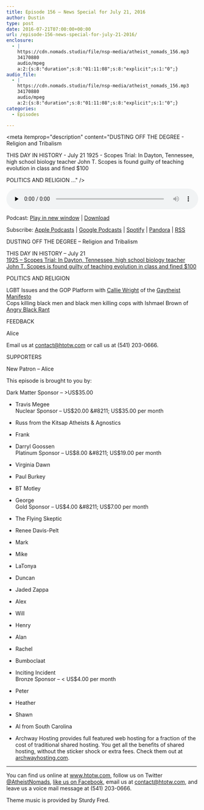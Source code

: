 ```yaml
---
title: ﻿Episode 156 – News Special for July 21, 2016
author: Dustin
type: post
date: 2016-07-21T07:00:00+00:00
url: /﻿episode-156-news-special-for-july-21-2016/
enclosure:
  - |
    https://cdn.nomads.studio/file/nsp-media/atheist_nomads_156.mp3
    34170880
    audio/mpeg
    a:2:{s:8:"duration";s:8:"01:11:08";s:8:"explicit";s:1:"0";}
audio_file:
  - |
    https://cdn.nomads.studio/file/nsp-media/atheist_nomads_156.mp3
    34170880
    audio/mpeg
    a:2:{s:8:"duration";s:8:"01:11:08";s:8:"explicit";s:1:"0";}
categories:
  - Episodes

---
```

<div itemscope itemtype="http://schema.org/AudioObject">
  <meta itemprop="name" content="﻿Episode 156 &#8211; News Special for July 21, 2016" />
  
  <meta itemprop="uploadDate" content="2016-07-21T01:00:00-06:00" />
  
  <meta itemprop="encodingFormat" content="audio/mpeg" />
  
  <meta itemprop="duration" content="PT1H11M08S" />
  
  <meta itemprop="description" content="DUSTING OFF THE DEGREE - Religion and Tribalism

THIS DAY IN HISTORY - July 21
1925 - Scopes Trial: In Dayton, Tennessee, high school biology teacher John T. Scopes is found guilty of teaching evolution in class and fined $100

POLITICS AND RELIGION
..." />
  
  <meta itemprop="contentUrl" content="https://dts.podtrac.com/redirect.mp3/cdn.nomads.studio/file/nsp-media/atheist_nomads_156.mp3" />
  
  <meta itemprop="contentSize" content="32.6" />
  </p> 
  
  <div class="powerpress_player" id="powerpress_player_8415">
    <audio class="wp-audio-shortcode" id="audio-5075-159" preload="none" style="width: 100%;" controls="controls"><source type="audio/mpeg" src="https://dts.podtrac.com/redirect.mp3/cdn.nomads.studio/file/nsp-media/atheist_nomads_156.mp3?_=159" /><a href="https://dts.podtrac.com/redirect.mp3/cdn.nomads.studio/file/nsp-media/atheist_nomads_156.mp3">https://dts.podtrac.com/redirect.mp3/cdn.nomads.studio/file/nsp-media/atheist_nomads_156.mp3</a></audio>
  </div>
</div>

<p class="powerpress_links powerpress_links_mp3">
  Podcast: <a href="https://dts.podtrac.com/redirect.mp3/cdn.nomads.studio/file/nsp-media/atheist_nomads_156.mp3" class="powerpress_link_pinw" target="_blank" title="Play in new window" onclick="return powerpress_pinw('https://htotw.com/?powerpress_pinw=5075-podcast');" rel="nofollow">Play in new window</a> | <a href="https://dts.podtrac.com/redirect.mp3/cdn.nomads.studio/file/nsp-media/atheist_nomads_156.mp3" class="powerpress_link_d" title="Download" rel="nofollow" download="atheist_nomads_156.mp3">Download</a>
</p>

<p class="powerpress_links powerpress_subscribe_links">
  Subscribe: <a href="https://podcasts.apple.com/us/podcast/humanists-take-on-the-world/id530050098?mt=2&ls=1" class="powerpress_link_subscribe powerpress_link_subscribe_itunes" target="_blank" title="Subscribe on Apple Podcasts" rel="nofollow">Apple Podcasts</a> | <a href="https://www.google.com/podcasts?feed=aHR0cDovL2F0aGVpc3Rub21hZHMubGlic3luLmNvbS9yc3M%3D" class="powerpress_link_subscribe powerpress_link_subscribe_googleplay" target="_blank" title="Subscribe on Google Podcasts" rel="nofollow">Google Podcasts</a> | <a href="https://open.spotify.com/show/3LzK2xZGike6Tc1GEMtMbr?si=LieN9SNuTpq96smuaUsH8A" class="powerpress_link_subscribe powerpress_link_subscribe_spotify" target="_blank" title="Subscribe on Spotify" rel="nofollow">Spotify</a> | <a href="https://www.pandora.com/podcast/atheist-nomads/PC:10122?corr=62071012&part=ug" class="powerpress_link_subscribe powerpress_link_subscribe_pandora" target="_blank" title="Subscribe on Pandora" rel="nofollow">Pandora</a> | <a href="https://htotw.com/feed/podcast/" class="powerpress_link_subscribe powerpress_link_subscribe_rss" target="_blank" title="Subscribe via RSS" rel="nofollow">RSS</a>
</p>

DUSTING OFF THE DEGREE &#8211; Religion and Tribalism

THIS DAY IN HISTORY &#8211; July 21  
<a href="https://en.wikipedia.org/wiki/Scopes_Trial" target="_blank" rel="noopener">1925 &#8211; Scopes Trial: In Dayton, Tennessee, high school biology teacher John T. Scopes is found guilty of teaching evolution in class and fined $100</a>

POLITICS AND RELIGION

LGBT Issues and the GOP Platform with <a href="http://www.patheos.com/blogs/thegaytheistmanifesto/" target="_blank" rel="noopener">Callie Wright</a> of the <a href="http://gaytheistmanifesto.secularmediagroup.com/" target="_blank" rel="noopener">Gaytheist Manifesto</a>  
Cops killing black men and black men killing cops with Ishmael Brown of <a href="http://angryblackrant.com/" target="_blank" rel="noopener">Angry Black Rant</a>

FEEDBACK

Alice

Email us at contact@htotw.com or call us at (541) 203-0666.

SUPPORTERS

New Patron &#8211; Alice

This episode is brought to you by:

Dark Matter Sponsor &#8211; >US$35.00  
* Travis Megee  
Nuclear Sponsor &#8211; US$20.00 &#8211; US$35.00 per month  
* Russ from the Kitsap Atheists & Agnostics  
* Frank  
* Darryl Goossen  
Platinum Sponsor &#8211; US$8.00 &#8211; US$19.00 per month  
* Virginia Dawn  
* Paul Burkey  
* BT Motley  
* George  
Gold Sponsor &#8211; US$4.00 &#8211; US$7.00 per month  
* The Flying Skeptic  
* Renee Davis-Pelt  
* Mark  
* Mike  
* LaTonya  
* Duncan  
* Jaded Zappa  
* Alex  
* Will  
* Henry  
* Alan  
* Rachel  
* Bumboclaat  
* Inciting Incident  
Bronze Sponsor &#8211; < US$4.00 per month  
* Peter  
* Heather  
* Shawn  
* Al from South Carolina

* Archway Hosting provides full featured web hosting for a fraction of the cost of traditional shared hosting. You get all the benefits of shared hosting, without the sticker shock or extra fees. Check them out at <a href="http://archwayhosting.com/" target="_blank" rel="noopener">archwayhosting.com</a>.

<hr width="500" />

You can find us online at <a href="https://www.htotw.com/" target="_blank" rel="noopener">www.htotw.com</a>, follow us on Twitter <a href="https://twitter.com/AtheistNomads" target="_blank" rel="noopener">@AtheistNomads</a>, <a href="https://htotw.com/facebook" target="_blank" rel="noopener">like us on Facebook</a>, email us at <contact@htotw.com>, and leave us a voice mail message at (541) 203-0666.

Theme music is provided by Sturdy Fred.